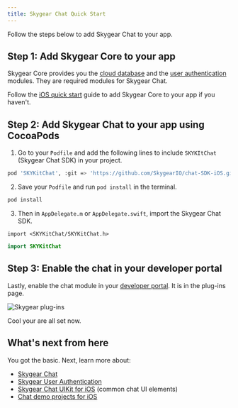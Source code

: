 ```yaml
---
title: Skygear Chat Quick Start
---
```

Follow the steps below to add Skygear Chat to your app.

## Step 1: Add Skygear Core to your app

Skygear Core provides you the [cloud database](https://docs.skygear.io/guides/cloud-db/basics/js/) and the [user authentication](https://docs.skygear.io/guides/auth/basics/js/) modules. They are required modules for Skygear Chat.

Follow the [iOS quick start](https://docs.skygear.io/guides/quickstart/iOS/) guide to add Skygear Core to your app if you haven't.

## Step 2: Add Skygear Chat to your app using CocoaPods

1. Go to your `Podfile` and add the following lines to include `SKYKItChat` (Skygear Chat SDK) in your project.

```bash
pod 'SKYKitChat', :git => 'https://github.com/SkygearIO/chat-SDK-iOS.git'
```
2. Save your `Podfile` and run `pod install` in the terminal.

```bash
pod install
```
3. Then in `AppDelegate.m` or `AppDelegate.swift`, import the Skygear Chat SDK.

```obj-c
import <SKYKitChat/SKYKitChat.h>
```
```swift
import SKYKitChat
```

## Step 3: Enable the chat in your developer portal

Lastly, enable the chat module in your [developer portal](https://portal.skygear.io/apps). It is in the plug-ins page.

![Skygear plug-ins](/assets/common/enable-chat-plugin-on-portal.png)

Cool your are all set now.

## What's next from here

You got the basic. Next, learn more about:
* [Skygear Chat](https://docs.skygear.io/guides/chat/basics/ios/)
* [Skygear User Authentication](https://docs.skygear.io/guides/auth/basics/ios/)
* [Skygear Chat UIKit for iOS](https://github.com/SkygearIO/chat-SDK-iOS/blob/master/docs/UIKit/index.md) (common chat UI elements)
* [Chat demo projects for iOS](https://github.com/search?q=topic%3Askygear-chat+topic%3Askygear-ios+org%3Askygear-demo&type=Repositories)
